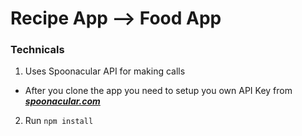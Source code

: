 # Recipe App --> Food App
### Technicals
  1. Uses Spoonacular API for making calls
   - After you clone the app you need to setup you own API Key from [***spoonacular.com***](https://spoonacular.com)
  
  2. Run `npm install`
